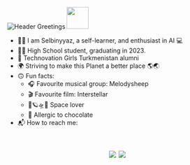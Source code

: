 ![Header](https://user-images.githubusercontent.com/67052855/167625125-78a56e73-5fe4-4315-af8f-e74432b376f5.gif "Header")
Greetings <img src="https://user-images.githubusercontent.com/67052855/167631098-c13e2632-f93a-4f9f-88bb-96e2f90c2664.gif" width="50px">

- 👩‍💻 I am Selbinyyaz, a self-learner, and enthusiast in AI 💻
- 👩‍🎓  High School student, graduating in 2023.
- 🎉 Technovation Girls Turkmenistan alumni
- 🌍 Striving to make this Planet a better place 🌎🌏
- 🙃 Fun facts: 
  - 🎧 Favourite musical group: Melodysheep
  - 🎬 Favourite film: Interstellar
  - 🌌🪐🛸🚀 Space lover
  - 🍫 Allergic to chocolate
- 📬 How to reach me:


<h1 align="center">
 
  ![](https://img.shields.io/badge/Email-sultanovaselvi31@gmail.com-informational?style=for-the-badge&logoColor=red&color=yellow?)
  ![](https://img.shields.io/badge/Twitter-informational?style=for-the-badge&logoColor=blue?color=blue?link=https://twitter.com/Selbinyyaz_S)

</h1>
<!-- Icons -->


<!-- Links to your social media accounts -->


[2]: https://twitter.com/Selbinyyaz_S

